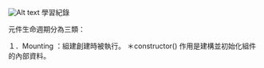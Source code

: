 ![Alt text](https://nirodu.com/n-book/assets/img/the_life_cycle.71a289bc.png "React 生命週期")
學習紀錄

元件生命週期分為三類：

１．Mounting ：組建創建時被執行。
  ＊constructor()
    作用是建構並初始化組件的內部資料。
